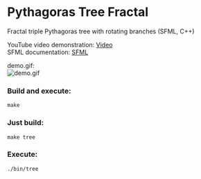 # Pythagoras Tree Fractal

Fractal triple Pythagoras tree with rotating branches (SFML, C++)<br/>

YouTube video demonstration: [Video](https://youtu.be/ibXhwPAd0uo?si=HSYSUZ6zlyiDmnGe)<br/>
SFML documentation: [SFML](https://www.sfml-dev.org)<br/>

demo.gif:<br/>
![demo.gif](https://github.com/michael-bill/pythagoras-tree/blob/main/demo.gif)

### Build and execute:
```
make
```

### Just build:
```
make tree
```

### Execute:
```
./bin/tree
```